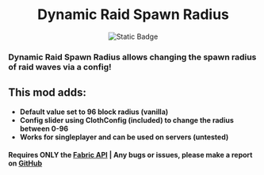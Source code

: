 # <center> Dynamic Raid Spawn Radius
<center><img alt="Static Badge" src="https://img.shields.io/badge/Supports_MC_Versions-1.21.6_%7C_1.21.7_%7C_1.21.8_%7C_1.21.9_%7C_1.21.10-red?style=for-the-badge"></center>

### Dynamic Raid Spawn Radius allows changing the spawn radius of raid waves via a config!

## This mod adds:
- **Default value set to 96 block radius (vanilla)**
- **Config slider using ClothConfig (included) to change the radius between 0-96**
- **Works for singleplayer and can be used on servers (untested)**
#### Requires ONLY the [Fabric API](https://modrinth.com/mod/fabric-api) | Any bugs or issues, please make a report on [GitHub](https://github.com/CoolAid48/DynamicRaidSpawnRadius/issues)
